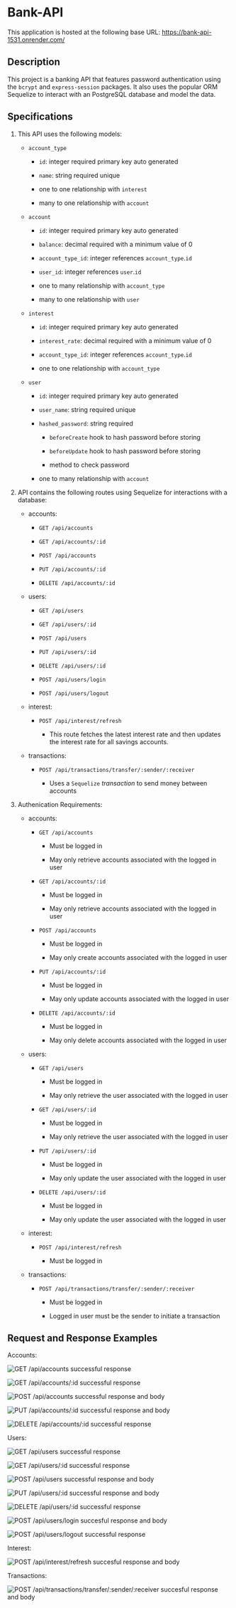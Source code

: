 # Bank-API

This application is hosted at the following base URL: https://bank-api-1531.onrender.com/

## Description

This project is a banking API that features password authentication using the `bcrypt` and `express-session` packages. It also uses the popular ORM Sequelize to interact with an PostgreSQL database and model the data.

## Specifications

1. This API uses the following models:

    * `account_type`

      * `id`: integer required primary key auto generated

      * `name`: string required unique

      * one to one relationship with `interest`

      * many to one relationship with `account`

    * `account`

      * `id`: integer required primary key auto generated

      * `balance`: decimal required with a minimum value of 0

      * `account_type_id`: integer references `account_type`.`id`

      * `user_id`: integer references `user`.`id`

      * one to many relationship with `account_type`

      * many to one relationship with `user`

    * `interest`

      * `id`: integer required primary key auto generated

      * `interest_rate`: decimal required with a minimum value of 0

      * `account_type_id`: integer references `account_type`.`id`

      * one to one relationship with `account_type`

    * `user`

      * `id`: integer required primary key auto generated

      * `user_name`: string required unique

      * `hashed_password`: string required

        * `beforeCreate` hook to hash password before storing

        * `beforeUpdate` hook to hash password before storing

        * method to check password

      * one to many relationship with `account`

2. API contains the following routes using Sequelize for interactions with a database:

    * accounts:

      * `GET /api/accounts`

      * `GET /api/accounts/:id`

      * `POST /api/accounts`

      * `PUT /api/accounts/:id`

      * `DELETE /api/accounts/:id`

    * users:

      * `GET /api/users`

      * `GET /api/users/:id`

      * `POST /api/users`

      * `PUT /api/users/:id`

      * `DELETE /api/users/:id`

      * `POST /api/users/login`

      * `POST /api/users/logout`

    * interest:

      * `POST /api/interest/refresh`

        * This route fetches the latest interest rate and then updates the interest rate for all savings accounts.

    * transactions:

      * `POST /api/transactions/transfer/:sender/:receiver`

          * Uses a `Sequelize` _transaction_ to send money between accounts

3. Authenication Requirements:

    * accounts:

      * `GET /api/accounts`

        * Must be logged in

        * May only retrieve accounts associated with the logged in user

      * `GET /api/accounts/:id`

        * Must be logged in

        * May only retrieve accounts associated with the logged in user

      * `POST /api/accounts`

        * Must be logged in

        * May only create accounts associated with the logged in user

      * `PUT /api/accounts/:id`

        * Must be logged in

        * May only update accounts associated with the logged in user

      * `DELETE /api/accounts/:id`

        * Must be logged in

        * May only delete accounts associated with the logged in user

    * users:

      * `GET /api/users`

        * Must be logged in

        * May only retrieve the user associated with the logged in user

      * `GET /api/users/:id`

        * Must be logged in

        * May only retrieve the user associated with the logged in user

      * `PUT /api/users/:id`

        * Must be logged in

        * May only update the user associated with the logged in user

      * `DELETE /api/users/:id`

        * Must be logged in

        * May only update the user associated with the logged in user

    * interest:

      * `POST /api/interest/refresh`

        * Must be logged in

    * transactions:

      * `POST /api/transactions/transfer/:sender/:receiver`

        * Must be logged in

        * Logged in user must be the sender to initiate a transaction

## Request and Response Examples

Accounts:

![GET /api/accounts successful response](./assets/images/getAccounts.png)

![GET /api/accounts/:id successful response](./assets/images/getOneAccount.png)

![POST /api/accounts successful response and body](./assets/images/createAccount.png)

![PUT /api/accounts/:id successful response and body](./assets/images/updateAccount.png)

![DELETE /api/accounts/:id successful response](./assets/images/deleteAccount.png)

Users:

![GET /api/users successful response](./assets/images/getUsers.png)

![GET /api/users/:id successful response](./assets/images/getOneUser.png)

![POST /api/users successful response and body](./assets/images/createUser.png)

![PUT /api/users/:id successful response and body](./assets/images/editUser.png)

![DELETE /api/users/:id successful response](./assets/images/deleteUser.png)

![POST /api/users/login succesful response and body](./assets/images/login.png)

![POST /api/users/logout successful response](./assets/images/logout.png)

Interest:

![POST /api/interest/refresh succesful response and body](./assets/images/updateInterest.png)

Transactions:

![POST /api/transactions/transfer/:sender/:receiver succesful response and body](./assets/images/transactionTransfer.png)

